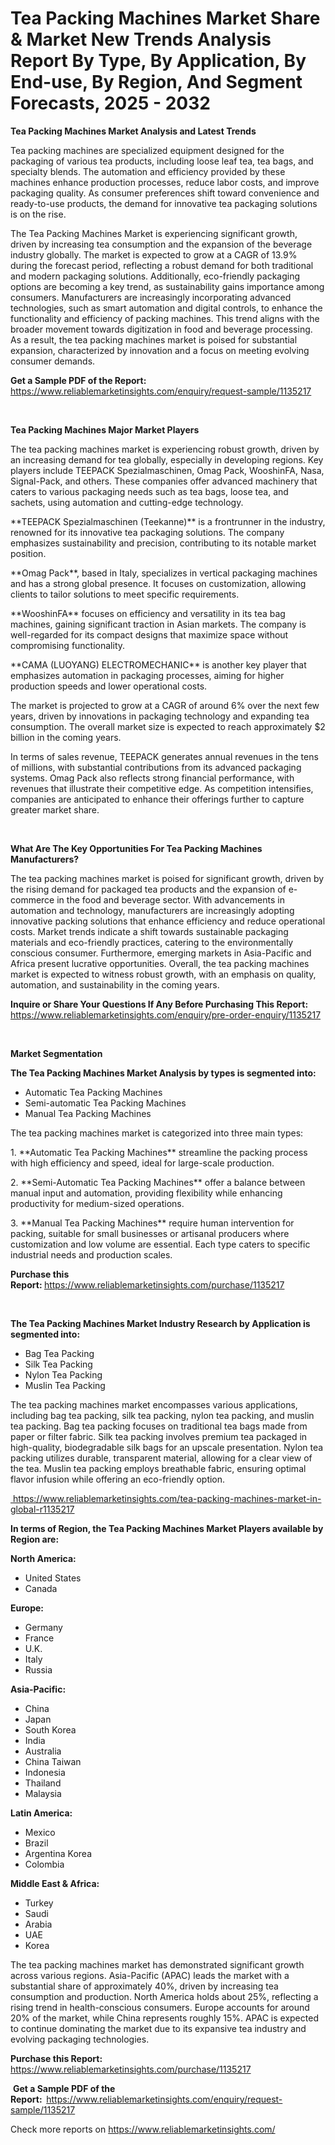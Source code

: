 <p><h1>Tea Packing Machines Market Share & Market New Trends Analysis Report By Type, By Application, By End-use, By Region, And Segment Forecasts, 2025 - 2032</h1></p><p><strong>Tea Packing Machines Market Analysis and Latest Trends</strong></p>
<p><p>Tea packing machines are specialized equipment designed for the packaging of various tea products, including loose leaf tea, tea bags, and specialty blends. The automation and efficiency provided by these machines enhance production processes, reduce labor costs, and improve packaging quality. As consumer preferences shift toward convenience and ready-to-use products, the demand for innovative tea packaging solutions is on the rise.</p><p>The Tea Packing Machines Market is experiencing significant growth, driven by increasing tea consumption and the expansion of the beverage industry globally. The market is expected to grow at a CAGR of 13.9% during the forecast period, reflecting a robust demand for both traditional and modern packaging solutions. Additionally, eco-friendly packaging options are becoming a key trend, as sustainability gains importance among consumers. Manufacturers are increasingly incorporating advanced technologies, such as smart automation and digital controls, to enhance the functionality and efficiency of packing machines. This trend aligns with the broader movement towards digitization in food and beverage processing. As a result, the tea packing machines market is poised for substantial expansion, characterized by innovation and a focus on meeting evolving consumer demands.</p></p>
<p><strong>Get a Sample PDF of the Report:&nbsp;</strong> <a href="https://www.reliablemarketinsights.com/enquiry/request-sample/1135217?utm_campaign=3044&utm_medium=2&utm_source=Github&utm_content=ia&utm_term=08032025&utm_id=tea-packing-machines">https://www.reliablemarketinsights.com/enquiry/request-sample/1135217</a></p>
<p>&nbsp;</p>
<p><strong>Tea Packing Machines Major Market Players</strong></p>
<p><p>The tea packing machines market is experiencing robust growth, driven by an increasing demand for tea globally, especially in developing regions. Key players include TEEPACK Spezialmaschinen, Omag Pack, WooshinFA, Nasa, Signal-Pack, and others. These companies offer advanced machinery that caters to various packaging needs such as tea bags, loose tea, and sachets, using automation and cutting-edge technology.</p><p>**TEEPACK Spezialmaschinen (Teekanne)** is a frontrunner in the industry, renowned for its innovative tea packaging solutions. The company emphasizes sustainability and precision, contributing to its notable market position.</p><p>**Omag Pack**, based in Italy, specializes in vertical packaging machines and has a strong global presence. It focuses on customization, allowing clients to tailor solutions to meet specific requirements.</p><p>**WooshinFA** focuses on efficiency and versatility in its tea bag machines, gaining significant traction in Asian markets. The company is well-regarded for its compact designs that maximize space without compromising functionality.</p><p>**CAMA (LUOYANG) ELECTROMECHANIC** is another key player that emphasizes automation in packaging processes, aiming for higher production speeds and lower operational costs.</p><p>The market is projected to grow at a CAGR of around 6% over the next few years, driven by innovations in packaging technology and expanding tea consumption. The overall market size is expected to reach approximately $2 billion in the coming years.</p><p>In terms of sales revenue, TEEPACK generates annual revenues in the tens of millions, with substantial contributions from its advanced packaging systems. Omag Pack also reflects strong financial performance, with revenues that illustrate their competitive edge. As competition intensifies, companies are anticipated to enhance their offerings further to capture greater market share.</p></p>
<p>&nbsp;</p>
<p><strong>What Are The Key Opportunities For Tea Packing Machines Manufacturers?</strong></p>
<p><p>The tea packing machines market is poised for significant growth, driven by the rising demand for packaged tea products and the expansion of e-commerce in the food and beverage sector. With advancements in automation and technology, manufacturers are increasingly adopting innovative packing solutions that enhance efficiency and reduce operational costs. Market trends indicate a shift towards sustainable packaging materials and eco-friendly practices, catering to the environmentally conscious consumer. Furthermore, emerging markets in Asia-Pacific and Africa present lucrative opportunities. Overall, the tea packing machines market is expected to witness robust growth, with an emphasis on quality, automation, and sustainability in the coming years.</p></p>
<p><strong>Inquire or Share Your Questions If Any Before Purchasing This Report:</strong> <a href="https://www.reliablemarketinsights.com/enquiry/pre-order-enquiry/1135217?utm_campaign=3044&utm_medium=2&utm_source=Github&utm_content=ia&utm_term=08032025&utm_id=tea-packing-machines">https://www.reliablemarketinsights.com/enquiry/pre-order-enquiry/1135217</a></p>
<p>&nbsp;</p>
<p><strong>Market Segmentation</strong></p>
<p><strong>The Tea Packing Machines Market Analysis by types is segmented into:</strong></p>
<p><ul><li>Automatic Tea Packing Machines</li><li>Semi-automatic Tea Packing Machines</li><li>Manual Tea Packing Machines</li></ul></p>
<p><p>The tea packing machines market is categorized into three main types: </p><p>1. **Automatic Tea Packing Machines** streamline the packing process with high efficiency and speed, ideal for large-scale production.</p><p>2. **Semi-Automatic Tea Packing Machines** offer a balance between manual input and automation, providing flexibility while enhancing productivity for medium-sized operations.</p><p>3. **Manual Tea Packing Machines** require human intervention for packing, suitable for small businesses or artisanal producers where customization and low volume are essential. Each type caters to specific industrial needs and production scales.</p></p>
<p><strong>Purchase this Report:&nbsp;</strong><a href="https://www.reliablemarketinsights.com/purchase/1135217?utm_campaign=3044&utm_medium=2&utm_source=Github&utm_content=ia&utm_term=08032025&utm_id=tea-packing-machines">https://www.reliablemarketinsights.com/purchase/1135217</a></p>
<p>&nbsp;</p>
<p><strong>The Tea Packing Machines Market Industry Research by Application is segmented into:</strong></p>
<p><ul><li>Bag Tea Packing</li><li>Silk Tea Packing</li><li>Nylon Tea Packing</li><li>Muslin Tea Packing</li></ul></p>
<p><p>The tea packing machines market encompasses various applications, including bag tea packing, silk tea packing, nylon tea packing, and muslin tea packing. Bag tea packing focuses on traditional tea bags made from paper or filter fabric. Silk tea packing involves premium tea packaged in high-quality, biodegradable silk bags for an upscale presentation. Nylon tea packing utilizes durable, transparent material, allowing for a clear view of the tea. Muslin tea packing employs breathable fabric, ensuring optimal flavor infusion while offering an eco-friendly option.</p></p>
<p><a href="https://www.reliablemarketinsights.com/tea-packing-machines-market-in-global-r1135217?utm_campaign=3044&utm_medium=2&utm_source=Github&utm_content=ia&utm_term=08032025&utm_id=tea-packing-machines">&nbsp;https://www.reliablemarketinsights.com/tea-packing-machines-market-in-global-r1135217</a></p>
<p><strong>In terms of Region, the Tea Packing Machines Market Players available by Region are:</strong></p>
<p>
    <p> <strong> North America: </strong>
        <ul>
            <li>United States</li>
            <li>Canada</li>
        </ul>
        </p> 
    <p> <strong> Europe: </strong>
        <ul>
            <li>Germany</li>
            <li>France</li>
            <li>U.K.</li>
            <li>Italy</li>
            <li>Russia</li>
        </ul>
        </p> 
    <p> <strong> Asia-Pacific: </strong>
        <ul>
            <li>China</li>
            <li>Japan</li>
            <li>South Korea</li>
            <li>India</li>
            <li>Australia</li>
            <li>China Taiwan</li>
            <li>Indonesia</li>
            <li>Thailand</li>
            <li>Malaysia</li>
        </ul>
        </p> 
    <p> <strong> Latin America: </strong>
        <ul>
            <li>Mexico</li>
            <li>Brazil</li>
            <li>Argentina Korea</li>
            <li>Colombia</li>
        </ul>
        </p> 
    <p> <strong> Middle East & Africa: </strong>
        <ul>
            <li>Turkey</li>
            <li>Saudi</li>
            <li>Arabia</li>
            <li>UAE</li>
            <li>Korea</li>
        </ul>
    </p>
    </p>
<p><p>The tea packing machines market has demonstrated significant growth across various regions. Asia-Pacific (APAC) leads the market with a substantial share of approximately 40%, driven by increasing tea consumption and production. North America holds about 25%, reflecting a rising trend in health-conscious consumers. Europe accounts for around 20% of the market, while China represents roughly 15%. APAC is expected to continue dominating the market due to its expansive tea industry and evolving packaging technologies.</p></p>
<p><strong>Purchase this Report: </strong><a href="https://www.reliablemarketinsights.com/purchase/1135217?utm_campaign=3044&utm_medium=2&utm_source=Github&utm_content=ia&utm_term=08032025&utm_id=tea-packing-machines">https://www.reliablemarketinsights.com/purchase/1135217</a></p>
<p>&nbsp;<strong>Get a Sample PDF of the Report:&nbsp;&nbsp;</strong><a href="https://www.reliablemarketinsights.com/enquiry/request-sample/1135217?utm_campaign=3044&utm_medium=2&utm_source=Github&utm_content=ia&utm_term=08032025&utm_id=tea-packing-machines">https://www.reliablemarketinsights.com/enquiry/request-sample/1135217</a></p>
<p><strong></strong></p>
<p>Check more reports on <a href="https://www.reliablemarketinsights.com/?utm_campaign=3044&utm_medium=2&utm_source=Github&utm_content=ia&utm_term=08032025&utm_id=tea-packing-machines">https://www.reliablemarketinsights.com/</a></p>